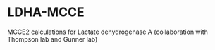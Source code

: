 # LDHA-MCCE
MCCE2 calculations for Lactate dehydrogenase A (collaboration with Thompson lab and Gunner lab)
